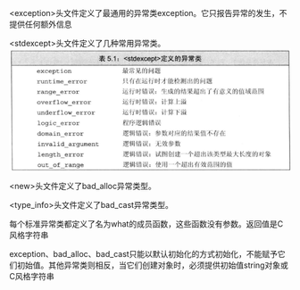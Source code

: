 \<exception>头文件定义了最通用的异常类exception。它只报告异常的发生，不提供任何额外信息

\<stdexcept>头文件定义了几种常用异常类。
![](images/2022-11-17-15-06-38.png)

\<new>头文件定义了bad_alloc异常类型。

\<type_info>头文件定义了bad_cast异常类型。

每个标准异常类都定义了名为what的成员函数，这些函数没有参数。返回值是C风格字符串

exception、bad_alloc、bad_cast只能以默认初始化的方式初始化，不能赋予它们初始值。其他异常类则相反，当它们创建对象时，必须提供初始值string对象或C风格字符串